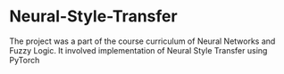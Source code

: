 # Neural-Style-Transfer
The project was a part of the course curriculum of Neural Networks and Fuzzy Logic. It involved implementation of Neural Style Transfer using PyTorch
